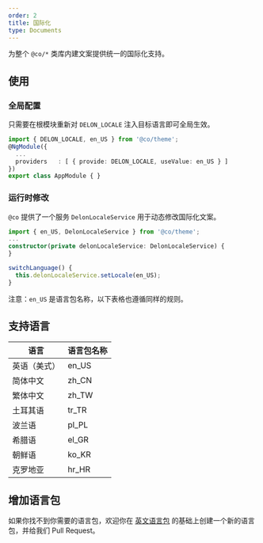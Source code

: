 ```yaml
---
order: 2
title: 国际化
type: Documents
---
```


为整个 `@co/*` 类库内建文案提供统一的国际化支持。

## 使用

### 全局配置

只需要在根模块重新对 `DELON_LOCALE` 注入目标语言即可全局生效。

```ts
import { DELON_LOCALE, en_US } from '@co/theme';
@NgModule({
  ...
  providers   : [ { provide: DELON_LOCALE, useValue: en_US } ]
})
export class AppModule { }
```

### 运行时修改

`@co` 提供了一个服务 `DelonLocaleService` 用于动态修改国际化文案。

```ts
import { en_US, DelonLocaleService } from '@co/theme';
...
constructor(private delonLocaleService: DelonLocaleService) {
}

switchLanguage() {
  this.delonLocaleService.setLocale(en_US);
}
```

注意：`en_US` 是语言包名称，以下表格也遵循同样的规则。

## 支持语言

| 语言         | 语言包名称 |
| ------------ | ---------- |
| 英语（美式） | en_US      |
| 简体中文     | zh_CN      |
| 繁体中文     | zh_TW      |
| 土耳其语     | tr_TR      |
| 波兰语       | pl_PL      |
| 希腊语       | el_GR      |
| 朝鲜语       | ko_KR      |
| 克罗地亚     | hr_HR      |

## 增加语言包

如果你找不到你需要的语言包，欢迎你在 [英文语言包](https://github.com/co-libs/delon/tree/master/packages/theme/src/locale/languages/en-US.ts) 的基础上创建一个新的语言包，并给我们 Pull Request。
